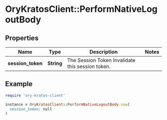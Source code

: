 # OryKratosClient::PerformNativeLogoutBody

## Properties

| Name | Type | Description | Notes |
| ---- | ---- | ----------- | ----- |
| **session_token** | **String** | The Session Token  Invalidate this session token. |  |

## Example

```ruby
require 'ory-kratos-client'

instance = OryKratosClient::PerformNativeLogoutBody.new(
  session_token: null
)
```


